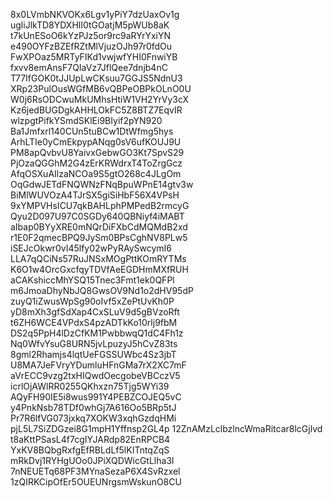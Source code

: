 8x0LVmbNKVOKx6Lgv1yPiY7dzUaxOv1g
ugliJlkTD8YDXHlI0tGOatjM5pWUb8aK
t7kUnESoO6kYzPJz5or9rc9aRYrYxiYN
e490OYFzBZEfRZtMlVjuzOJh97r0fdOu
FwXPOaz5MRTyFIKd1vwjwfYHI0FnwiYB
fxvv8emAnsF7QIaVz7JflQee7dnjb4nC
T77IfGOK0tJJUpLwCKsuu7GGJS5NdnU3
XRp23PulOusWGfMB6vQBPeOBPkOLnO0U
W0j6RsODCwuMkUMhsHtiW1VH2YrVy3cX
Kz6jedBUGDgkAHHLOkFC5Z8BTZ7EqvIR
wlzpgtPifkYSmdSKlEi9BIyif2pYN920
Ba1Jmfxrl140CUn5tuBCw1DtWfmg5hys
ArhLTIe0yCmEkpypANqg0sV6ufKOUJ9U
PM8apQvbvU8YaivxGebwGO3Kt7SpvS29
PjOzaQGGhM2G4zErKRWdrxT4ToZrgGcz
AfqOSXuAIlzaNCOa9S5gtO268c4JLgOm
OqGdwJETdFNQWNzFNqBpuWPnE14gtv3w
BiMlWUVOzA4TJrSX5giSiHbF56X4VPsH
9xYMPVHsICU7qkBAHLphPMPedB2rmcyG
Qyu2D097U97C0SGDy640QBNiyf4iMABT
aIbap0BYyXRE0mNQrDiFXbCdMQMdB2xd
r1E0F2qmecBPQ9JySm0BPsCghNV8PLw5
iSEJcOkwr0vI45lfy02wPyRAySwcymI6
LLA7qQCiNs57RuJNSxMOgPttKOmRYTMs
K6O1w4OrcGxcfqyTDVfAeEGDHmMXfRUH
aCAKshiccMhYSQ15Tnec3Fmt1ek0QFPl
m6JmoaDhyNbJQ8GwsOV9Nd1o2dHV95dP
zuyQ1iZwusWpSg90oIvf5xZePtUvKh0P
yD8mXh3gfSdXap4CxSLuV9d5gBVzoRft
t6ZH6WCE4VPdxS4pzADTkKo10rlj9fbM
DS2q5PpH4lDzCfKM1PwbbwqQ1dC4Fh1z
Nq0WfvYsuG8URN5jvLpuzyJ5hCvZ83ts
8gml2Rhamjs4lqtUeFGSSUWbc4Sz3jbT
U8MA7JeFVryYDumluHFnGMa7rX2XC7mF
aVrECC9vzg2txHIQwdOecgobeVBCczV5
icrlOjAWlRR0255QKhxzn75Tjg5WYi39
AQyFH90IE5i8wus991Y4PEBZCOJEQ5vC
y4PnkNsb78TDf0whGj7A616Oo5BRp5tJ
Pr7R6lfVG073jxkq7XOKW3xqhGzdqHMi
pjL5L7SiZDGzei8G1mpH1Yffnsp2GL4p
12ZnAMzLclbzlncWmaRitcar8lcGjlvd
t8aKttPSasL4f7cgIYJARdp82EnRPCB4
YxKV8BQbgRxfgEfRBLdLf5lKITntqZqS
mRkDvj1RYHgUOo0JPiXQDWicGtLlha3l
7nNEUETq68PF3MYnaSezaP6X4SvRzxel
1zQIRKCipOfEr5OUEUNrgsmWskunO8CU
